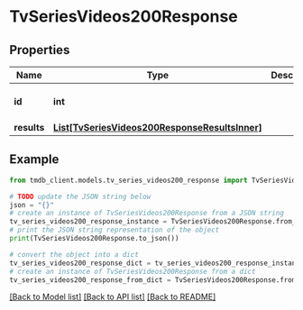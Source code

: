 # TvSeriesVideos200Response


## Properties

Name | Type | Description | Notes
------------ | ------------- | ------------- | -------------
**id** | **int** |  | [optional] [default to 0]
**results** | [**List[TvSeriesVideos200ResponseResultsInner]**](TvSeriesVideos200ResponseResultsInner.md) |  | [optional] 

## Example

```python
from tmdb_client.models.tv_series_videos200_response import TvSeriesVideos200Response

# TODO update the JSON string below
json = "{}"
# create an instance of TvSeriesVideos200Response from a JSON string
tv_series_videos200_response_instance = TvSeriesVideos200Response.from_json(json)
# print the JSON string representation of the object
print(TvSeriesVideos200Response.to_json())

# convert the object into a dict
tv_series_videos200_response_dict = tv_series_videos200_response_instance.to_dict()
# create an instance of TvSeriesVideos200Response from a dict
tv_series_videos200_response_from_dict = TvSeriesVideos200Response.from_dict(tv_series_videos200_response_dict)
```
[[Back to Model list]](../README.md#documentation-for-models) [[Back to API list]](../README.md#documentation-for-api-endpoints) [[Back to README]](../README.md)


